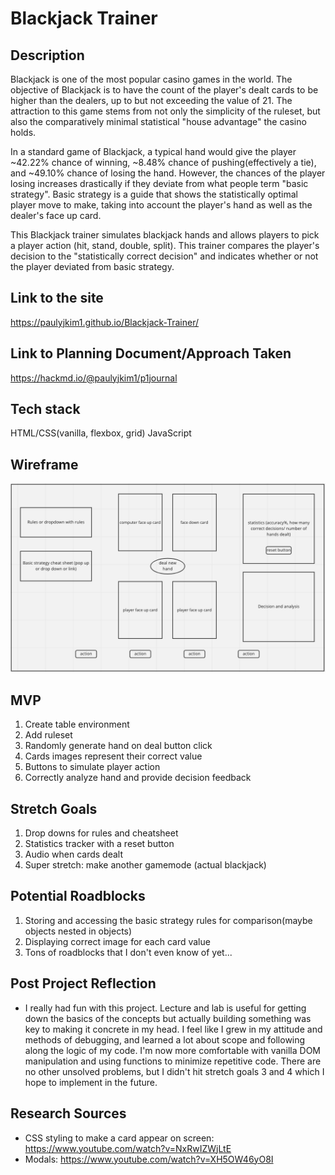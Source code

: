 # Blackjack Trainer

## Description
Blackjack is one of the most popular casino games in the world. The objective of Blackjack is to have the count of the player's dealt cards to be higher than the dealers, up to but not exceeding the value of 21. The attraction to this game stems from not only the simplicity of the ruleset, but also the comparatively minimal statistical "house advantage" the casino holds. 

In a standard game of Blackjack, a typical hand would give the player ~42.22% chance of winning, ~8.48% chance of pushing(effectively a tie), and ~49.10% chance of losing the hand. However, the chances of the player losing increases drastically if they deviate from what people term "basic strategy". Basic strategy is a guide that shows the statistically optimal player move to make, taking into account the player's hand as well as the dealer's face up card. 

This Blackjack trainer simulates blackjack hands and allows players to pick a player action (hit, stand, double, split). This trainer compares the player's decision to the "statistically correct decision" and indicates whether or not the player deviated from basic strategy.


## Link to the site
https://paulyjkim1.github.io/Blackjack-Trainer/


## Link to Planning Document/Approach Taken
https://hackmd.io/@paulyjkim1/p1journal


## Tech stack
HTML/CSS(vanilla, flexbox, grid)
JavaScript


## Wireframe
![draft one](img/P1wireframe.png)


## MVP
1. Create table environment
2. Add ruleset
3. Randomly generate hand on deal button click
4. Cards images represent their correct value
5. Buttons to simulate player action
6. Correctly analyze hand and provide decision feedback


## Stretch Goals
1. Drop downs for rules and cheatsheet
2. Statistics tracker with a reset button
3. Audio when cards dealt
4. Super stretch: make another gamemode (actual blackjack)


## Potential Roadblocks
1. Storing and accessing the basic strategy rules for comparison(maybe objects nested in objects)
2. Displaying correct image for each card value
3. Tons of roadblocks that I don't even know of yet...


## Post Project Reflection
* I really had fun with this project. Lecture and lab is useful for getting down the basics of the concepts but actually building something was key to making it concrete in my head. I feel like I grew in my attitude and methods of debugging, and learned a lot about scope and following along the logic of my code. I'm now more comfortable with vanilla DOM manipulation and using functions to minimize repetitive code. There are no other unsolved problems, but I didn't hit stretch goals 3 and 4 which I hope to implement in the future. 


## Research Sources
* CSS styling to make a card appear on screen: https://www.youtube.com/watch?v=NxRwIZWjLtE
* Modals: https://www.youtube.com/watch?v=XH5OW46yO8I